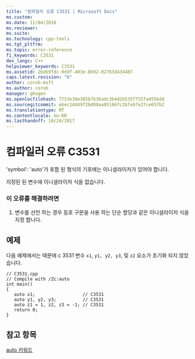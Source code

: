 ```yaml
---
title: "컴파일러 오류 C3531 | Microsoft Docs"
ms.custom: 
ms.date: 11/04/2016
ms.reviewer: 
ms.suite: 
ms.technology: cpp-tools
ms.tgt_pltfrm: 
ms.topic: error-reference
f1_keywords: C3531
dev_langs: C++
helpviewer_keywords: C3531
ms.assetid: 2bdb9fdc-9ddf-403e-8b92-02763d434487
caps.latest.revision: "6"
author: corob-msft
ms.author: corob
manager: ghogen
ms.openlocfilehash: 7753e30e305b7b36adc3b4d2b535f755fa455bdd
ms.sourcegitcommit: ebec1d449f2bd98aa851667c2bfeb7e27ce657b2
ms.translationtype: MT
ms.contentlocale: ko-KR
ms.lasthandoff: 10/24/2017
---
```

# <a name="compiler-error-c3531"></a>컴파일러 오류 C3531
'symbol': 'auto'가 포함 된 형식의 기호에는 이니셜라이저가 있어야 합니다.  
  
 지정된 된 변수에 이니셜라이저 식을 없습니다.  
  
### <a name="to-correct-this-error"></a>이 오류를 해결하려면  
  
1.  변수를 선언 하는 경우 등호 구문을 사용 하는 단순 할당과 같은 이니셜라이저 식을 지정 합니다.  
  
## <a name="example"></a>예제  
 다음 예제에서는 때문에 c 3531 변수 `x1`, `y1, y2, y3`, 및 `z2` 요소가 초기화 되지 않았습니다.  
  
```  
// C3531.cpp  
// Compile with /Zc:auto  
int main()  
{  
   auto x1;                  // C3531  
   auto y1, y2, y3;          // C3531  
   auto z1 = 1, z2, z3 = -1; // C3531  
   return 0;  
}  
```  
  
## <a name="see-also"></a>참고 항목  
 [auto 키워드](../../cpp/auto-keyword.md)